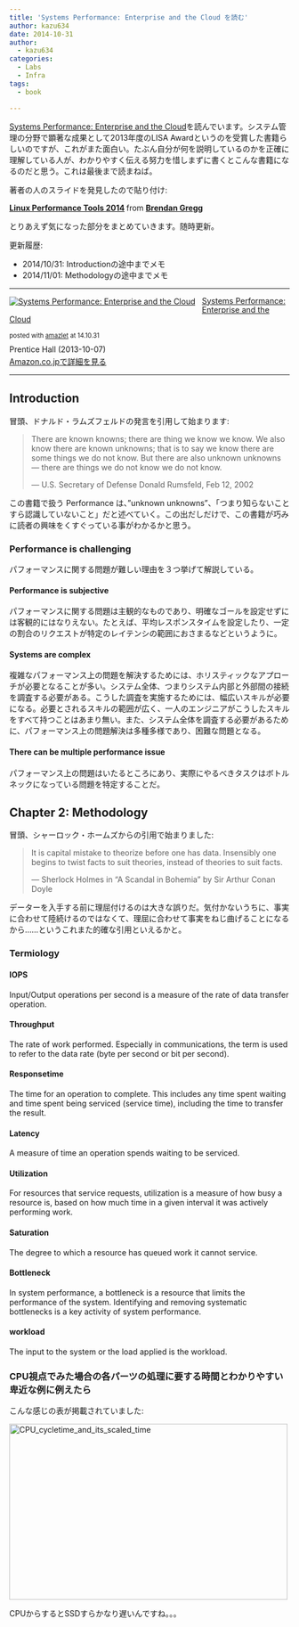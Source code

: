 ```yaml
---
title: 'Systems Performance: Enterprise and the Cloud を読む'
author: kazu634
date: 2014-10-31
author:
  - kazu634
categories:
  - Labs
  - Infra
tags:
  - book

---
```

<a href="http://www.amazon.co.jp/Systems-Performance-Enterprise-Brendan-Gregg-ebook/dp/B00FLYU9T2/ref=sr_1_6?s=english-books&ie=UTF8&qid=1414762573&sr=1-6&keywords=system+performance" onclick="__gaTracker('send', 'event', 'outbound-article', 'http://www.amazon.co.jp/Systems-Performance-Enterprise-Brendan-Gregg-ebook/dp/B00FLYU9T2/ref=sr_1_6?s=english-books&ie=UTF8&qid=1414762573&sr=1-6&keywords=system+performance', 'Systems Performance: Enterprise and the Cloud');">Systems Performance: Enterprise and the Cloud</a>を読んでいます。システム管理の分野で顕著な成果として2013年度のLISA Awardというのを受賞した書籍らしいのですが、これがまた面白い。たぶん自分が何を説明しているのかを正確に理解している人が、わかりやすく伝える努力を惜しまずに書くとこんな書籍になるのだと思う。これは最後まで読まねば。

著者の人のスライドを発見したので貼り付け:



<div style="margin-bottom: 5px;">
<strong> <a title="Linux Performance Tools 2014" href="//www.slideshare.net/brendangregg/linux-performance-tools-2014" target="_blank">Linux Performance Tools 2014</a> </strong> from <strong><a href="//www.slideshare.net/brendangregg" target="_blank">Brendan Gregg</a></strong>
</div>

とりあえず気になった部分をまとめていきます。随時更新。

更新履歴:

  * 2014/10/31: Introductionの途中までメモ
  * 2014/11/01: Methodologyの途中までメモ

* * *

<div class="amazlet-box" style="margin-bottom: 0px;">
<div class="amazlet-image" style="float: left; margin: 0px 12px 1px 0px;">
<a href="https://www.amazon.co.jp/exec/obidos/ASIN/B00FLYU9T2/simsnes-22/ref=nosim/" onclick="__gaTracker('send', 'event', 'outbound-article', 'https://www.amazon.co.jp/exec/obidos/ASIN/B00FLYU9T2/simsnes-22/ref=nosim/', '');" target="_blank" name="amazletlink"><img style="border: none;" src="https://images-na.ssl-images-amazon.com/images/I/61d0BC4HCnL._SL160_.jpg" alt="Systems Performance: Enterprise and the Cloud" /></a>
</div>
  
<div class="amazlet-info" style="line-height: 120%; margin-bottom: 10px;">
<div class="amazlet-name" style="margin-bottom: 10px; line-height: 120%;">
<p>
<a href="https://www.amazon.co.jp/exec/obidos/ASIN/B00FLYU9T2/simsnes-22/ref=nosim/" onclick="__gaTracker('send', 'event', 'outbound-article', 'https://www.amazon.co.jp/exec/obidos/ASIN/B00FLYU9T2/simsnes-22/ref=nosim/', 'Systems Performance: Enterprise and the Cloud');" target="_blank" name="amazletlink">Systems Performance: Enterprise and the Cloud</a>
</p>
      
<div class="amazlet-powered-date" style="font-size: 80%; margin-top: 5px; line-height: 120%;">
        posted with <a href="http://www.amazlet.com/" onclick="__gaTracker('send', 'event', 'outbound-article', 'http://www.amazlet.com/', 'amazlet');" title="amazlet"  target="_blank">amazlet</a> at 14.10.31
</div>
</div>
    
<div class="amazlet-detail">
      Prentice Hall (2013-10-07)
</div>
    
<div class="amazlet-sub-info" style="float: left;">
<div class="amazlet-link" style="margin-top: 5px;">
<a href="https://www.amazon.co.jp/exec/obidos/ASIN/B00FLYU9T2/simsnes-22/ref=nosim/" onclick="__gaTracker('send', 'event', 'outbound-article', 'https://www.amazon.co.jp/exec/obidos/ASIN/B00FLYU9T2/simsnes-22/ref=nosim/', 'Amazon.co.jpで詳細を見る');" target="_blank" name="amazletlink">Amazon.co.jpで詳細を見る</a>
</div>
</div>
</div>
  
<div class="amazlet-footer" style="clear: left;">
</div>
</div>

<!--more-->

* * *

## Introduction

冒頭、ドナルド・ラムズフェルドの発言を引用して始まります:

> There are known knowns; there are thing we know we know. We also know there are known unknowns; that is to say we know there are some things we do not know. But there are also unknown unknowns &#8212; there are things we do not know we do not know.
> 
> &#8212; U.S. Secretary of Defense Donald Rumsfeld, Feb 12, 2002

この書籍で扱う Performance は、&#8221;unknown unknowns&#8221;、「つまり知らないことすら認識していないこと」だと述べていく。この出だしだけで、この書籍が巧みに読者の興味をくすぐっている事がわかるかと思う。

### Performance is challenging

パフォーマンスに関する問題が難しい理由を３つ挙げて解説している。

#### Performance is subjective

パフォーマンスに関する問題は主観的なものであり、明確なゴールを設定せずには客観的にはなりえない。たとえば、平均レスポンスタイムを設定したり、一定の割合のリクエストが特定のレイテンシの範囲におさまるなどというように。

#### Systems are complex

複雑なパフォーマンス上の問題を解決するためには、ホリスティックなアプローチが必要となることが多い。システム全体、つまりシステム内部と外部間の接続を調査する必要がある。こうした調査を実施するためには、幅広いスキルが必要になる。必要とされるスキルの範囲が広く、一人のエンジニアがこうしたスキルをすべて持つことはあまり無い。また、システム全体を調査する必要があるために、パフォーマンス上の問題解決は多種多様であり、困難な問題となる。

#### There can be multiple performance issue

パフォーマンス上の問題はいたるところにあり、実際にやるべきタスクはボトルネックになっている問題を特定することだ。

## Chapter 2: Methodology

冒頭、シャーロック・ホームズからの引用で始まりました:

> It is capital mistake to theorize before one has data. Insensibly one begins to twist facts to suit theories, instead of theories to suit facts.
> 
> &#8212; Sherlock Holmes in &#8220;A Scandal in Bohemia&#8221; by Sir Arthur Conan Doyle

データーを入手する前に理屈付けるのは大きな誤りだ。気付かないうちに、事実に合わせて陸続けるのではなくて、理屈に合わせて事実をねじ曲げることになるから……というこれまた的確な引用といえるかと。

### Termiology

#### IOPS

Input/Output operations per second is a measure of the rate of data transfer operation.

#### Throughput

The rate of work performed. Especially in communications, the term is used to refer to the data rate (byte per second or bit per second).

#### Responsetime

The time for an operation to complete. This includes any time spent waiting and time spent being serviced (service time), including the time to transfer the result.

#### Latency

A measure of time an operation spends waiting to be serviced.

#### Utilization

For resources that service requests, utilization is a measure of how busy a resource is, based on how much time in a given interval it was actively performing work.

#### Saturation

The degree to which a resource has queued work it cannot service.

#### Bottleneck

In system performance, a bottleneck is a resource that limits the performance of the system. Identifying and removing systematic bottlenecks is a key activity of system performance.

#### workload

The input to the system or the load applied is the workload.

### CPU視点でみた場合の各パーツの処理に要する時間とわかりやすい卑近な例に例えたら

こんな感じの表が掲載されていました:

<a href="https://www.flickr.com/photos/42332031@N02/15680611275" onclick="__gaTracker('send', 'event', 'outbound-article', 'https://www.flickr.com/photos/42332031@N02/15680611275', '');" title="CPU_cycletime_and_its_scaled_time by Kazuhiro MUSASHI, on Flickr"><img class="aligncenter" src="https://farm4.staticflickr.com/3952/15680611275_e9971829fd.jpg" alt="CPU_cycletime_and_its_scaled_time" width="500" height="316" /></a>

CPUからするとSSDすらかなり遅いんですね。。。
